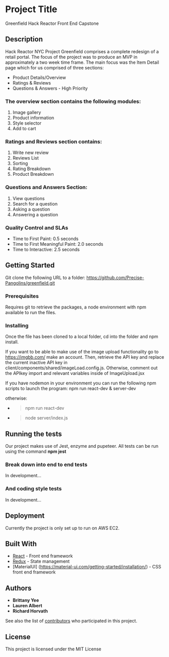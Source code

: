 # Project Title

Greenfield Hack Reactor Front End Capstone

## Description
Hack Reactor NYC Project Greenfield comprises a complete redesign of a retail portal. The focus of the project was to produce an MVP in approximately a two week time frame. The main focus was the Item Detail page which for us comprised of three sections: 
  - Product Details/Overview 
  - Ratings & Reviews 
  - Questions & Answers - High Priority

### The overview section contains the following modules:
1. Image gallery 
2. Product information
3. Style selector
4. Add to cart

### Ratings and Reviews section contains:
1. Write new review
2. Reviews List
3. Sorting 
4. Rating Breakdown
5. Product Breakdown

### Questions and Answers Section:
1. View questions
2. Search for a question
3. Asking a question
4. Answering a question

### Quality Control and SLAs
  - Time to First Paint: 0.5 seconds
  - Time to First Meaningful Paint: 2.0 seconds
  - Time to Interactive: 2.5 seconds

## Getting Started

Git clone the following URL to a folder: https://github.com/Precise-Pangolins/greenfield.git

### Prerequisites

Requires git to retrieve the packages, a node environment with npm available to run the files. 

### Installing
Once the file has been cloned to a local folder, cd into the folder and npm install. 

If you want to be able to make use of the image upload functionality go to https://imgbb.com/ make an account. Then, retrieve the API key and replace the current inactive API key in client/components/shared/imageLoad.config.js. 
Otherwise, comment out the APIkey import and relevant variables inside of ImageUpload.jsx


If you have nodemon in your environment you can run the following npm scripts to launch the program:
npm run react-dev & server-dev

otherwise:
- >npm run react-dev 
- >node server/index.js


## Running the tests

Our project makes use of Jest, enzyme and pupeteer. All tests can be run using the command **npm jest**

### Break down into end to end tests

In development...

### And coding style tests

In development...

## Deployment

Currently the project is only set up to run on AWS EC2. 


## Built With

* [React](https://github.com/Precise-Pangolins/greenfield/graphs/contributors) - Front end framework 
* [Redux](https://redux.js.org/introduction/getting-started) - State management
* [MaterialUI] (https://material-ui.com/getting-started/installation/) - CSS front end framework


## Authors

 - **Brittany Yee** 
 - **Lauren Albert**
 - **Richard Horvath**

See also the list of [contributors](https://github.com/Precise-Pangolins/greenfield/graphs/contributors) who participated in this project.

## License

This project is licensed under the MIT License


